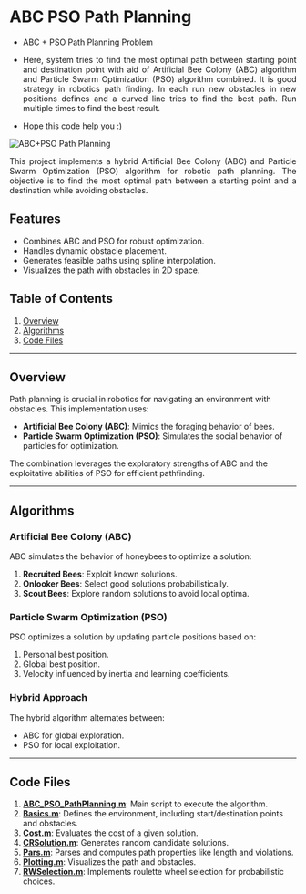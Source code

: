 # ABC PSO Path Planning
- ABC + PSO Path Planning Problem

<div align="justify">

- Here, system tries to find the most optimal path between starting point and destination point with aid of Artificial Bee Colony (ABC) algorithm and Particle Swarm Optimization (PSO) algorithm combined. It is good strategy in robotics path finding. In each run new obstacles in new positions defines and a curved line tries to find the best path. Run multiple times to find the best result. 


</div>



- Hope this code help you :)

![ABC+PSO Path Planning](https://user-images.githubusercontent.com/11339420/151452025-793a0df1-524e-404f-83fb-fddcbc43ad22.gif)

<div align="justify">

This project implements a hybrid Artificial Bee Colony (ABC) and Particle Swarm Optimization (PSO) algorithm for robotic path planning. The objective is to find the most optimal path between a starting point and a destination while avoiding obstacles.



</div>


## Features
- Combines ABC and PSO for robust optimization.
- Handles dynamic obstacle placement.
- Generates feasible paths using spline interpolation.
- Visualizes the path with obstacles in 2D space.

## Table of Contents
1. [Overview](#overview)
2. [Algorithms](#algorithms)
3. [Code Files](#code-files)


---

## Overview
Path planning is crucial in robotics for navigating an environment with obstacles. This implementation uses:
- **Artificial Bee Colony (ABC)**: Mimics the foraging behavior of bees.
- **Particle Swarm Optimization (PSO)**: Simulates the social behavior of particles for optimization.

The combination leverages the exploratory strengths of ABC and the exploitative abilities of PSO for efficient pathfinding.

---

## Algorithms

### Artificial Bee Colony (ABC)
ABC simulates the behavior of honeybees to optimize a solution:
1. **Recruited Bees**: Exploit known solutions.
2. **Onlooker Bees**: Select good solutions probabilistically.
3. **Scout Bees**: Explore random solutions to avoid local optima.

### Particle Swarm Optimization (PSO)
PSO optimizes a solution by updating particle positions based on:
1. Personal best position.
2. Global best position.
3. Velocity influenced by inertia and learning coefficients.

### Hybrid Approach
The hybrid algorithm alternates between:
- ABC for global exploration.
- PSO for local exploitation.

---

## Code Files
1. **[ABC_PSO_PathPlanning.m](./ABC_PSO_PathPlanning.m)**: Main script to execute the algorithm.
2. **[Basics.m](./Basics.m)**: Defines the environment, including start/destination points and obstacles.
3. **[Cost.m](./Cost.m)**: Evaluates the cost of a given solution.
4. **[CRSolution.m](./CRSolution.m)**: Generates random candidate solutions.
5. **[Pars.m](./Pars.m)**: Parses and computes path properties like length and violations.
6. **[Plotting.m](./Plotting.m)**: Visualizes the path and obstacles.
7. **[RWSelection.m](./RWSelection.m)**: Implements roulette wheel selection for probabilistic choices.

